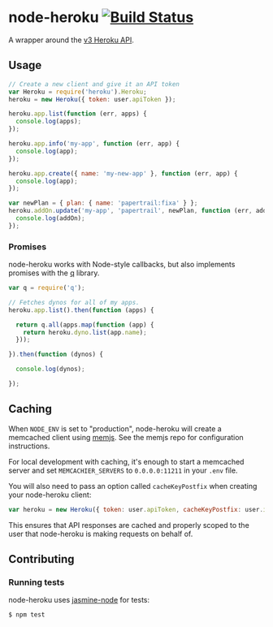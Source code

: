 # node-heroku [![Build Status](https://travis-ci.org/jclem/node-heroku.png?branch=development)](https://travis-ci.org/jclem/node-heroku)

A wrapper around the [v3 Heroku API][platform-api-reference].

## Usage

```javascript
// Create a new client and give it an API token
var Heroku = require('heroku').Heroku;
heroku = new Heroku({ token: user.apiToken });

heroku.app.list(function (err, apps) {
  console.log(apps);
});

heroku.app.info('my-app', function (err, app) {
  console.log(app);
});

heroku.app.create({ name: 'my-new-app' }, function (err, app) {
  console.log(app);
});

var newPlan = { plan: { name: 'papertrail:fixa' } };
heroku.addOn.update('my-app', 'papertrail', newPlan, function (err, addOn) {
  console.log(addOn);
});
```

### Promises

node-heroku works with Node-style callbacks, but also implements promises with the [q][q] library.

```javascript
var q = require('q');

// Fetches dynos for all of my apps.
heroku.app.list().then(function (apps) {

  return q.all(apps.map(function (app) {
    return heroku.dyno.list(app.name);
  }));

}).then(function (dynos) {

  console.log(dynos);

});
```

## Caching

When `NODE_ENV` is set to "production", node-heroku will create a memcached client using [memjs][memjs]. See the memjs repo for configuration instructions.

For local development with caching, it's enough to start a memcached server and set `MEMCACHIER_SERVERS` to `0.0.0.0:11211` in your `.env` file.

You will also need to pass an option called `cacheKeyPostfix` when creating your node-heroku client:

```javascript
var heroku = new Heroku({ token: user.apiToken, cacheKeyPostfix: user.id });
```

This ensures that API responses are cached and properly scoped to the user that node-heroku is making requests on behalf of.

## Contributing

### Running tests

node-heroku uses [jasmine-node][jasmine-node] for tests:

```javascript
$ npm test
```

[platform-api-reference]: https://devcenter.heroku.com/articles/platform-api-reference
[q]: https://github.com/kriskowal/q
[memjs]: https://github.com/alevy/memjs
[jasmine-node]: https://github.com/mhevery/jasmine-node
